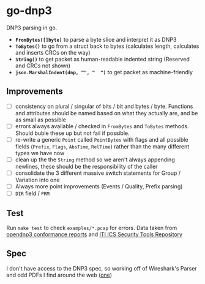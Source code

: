 # go-dnp3

DNP3 parsing in go.
* **`FromBytes([]byte)`** to parse a byte slice and interpret it as DNP3
* **`ToBytes()`** to go from a struct back to bytes (calculates length, calculates and inserts CRCs on the way)
* **`String()`** to get packet as human-readable indented string (Reserved and CRCs not shown)
* **`json.MarshalIndent(dnp, "", "  ")`** to get packet as machine-friendly 

## Improvements

* [ ] consistency on plural / singular of bits / bit and bytes / byte. Functions and attributes should be named based on what they actually are, and be as small as possible
* [ ] errors always available / checked in `FromBytes` and `ToBytes` methods. Should buble these up but not fail if possible.
* [ ] re-write a generic `Point` called `PointBytes` with flags and all possible fields (`Prefix`, `Flags`, `AbsTime`, `RelTime`) rather than the many different types we have now
* [ ] clean up the the `String` method so we aren't always appending newlines, these should be the responsibility of the caller
* [ ] consolidate the 3 different massive switch statements for Group / Variation into one
* [ ] Always more point improvements (Events / Quality, Prefix parsing)
* [ ] `DIR` field / `PRM`

## Test

Run `make test` to check `examples/*.pcap` for errors. Data taken from [opendnp3 conformance reports](https://dnp3.github.io/conformance/report.html) and [ITI ICS Security Tools Repository](https://github.com/ITI/ICS-Security-Tools/tree/master/pcaps/dnp3)

## Spec

I don't have access to the DNP3 spec, so working off of Wireshark's Parser and odd PDFs I find around the web ([one](https://www.dnp.org/Portals/0/Public%20Documents/DNP3%20AN2013-004b%20Validation%20of%20Incoming%20DNP3%20Data.pdf))